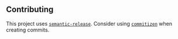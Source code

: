 ## Contributing

This project uses [`semantic-release`](https://github.com/semantic-release/semantic-release). Consider using [`commitizen`](https://github.com/commitizen/cz-cli) when creating commits.
